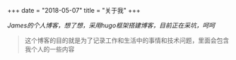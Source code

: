 +++
date = "2018-05-07"
title = "关于我"
+++

_James的个人博客，想了想，采用hugo框架搭建博客，目前正在采坑，呵呵_

>这个博客的目的就是为了记录工作和生活中的事情和技术问题，里面会包含我个人的一些内容
